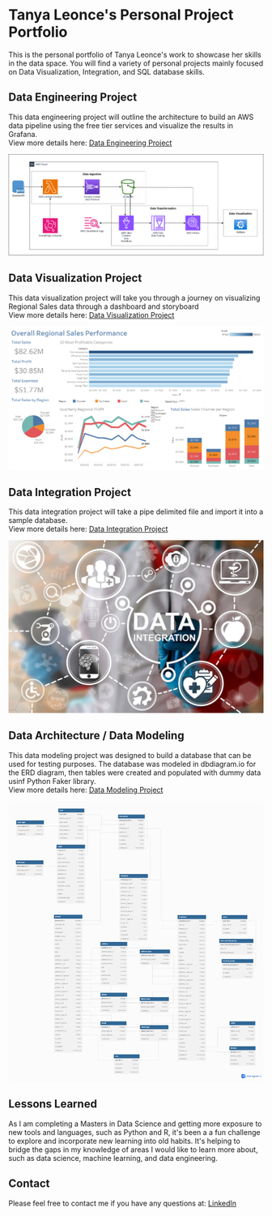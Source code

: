 # Tanya Leonce's Personal Project Portfolio

This is the personal portfolio of Tanya Leonce's work to showcase her skills in the data space. You will find a variety of personal projects mainly focused on Data Visualization, Integration, and SQL database skills.

## Data Engineering Project

This data engineering project will outline the architecture to build an AWS data pipeline using the free tier services and visualize the results in Grafana.<br>
View more details here: [Data Engineering Project](https://github.com/tleonce33/portfolio/blob/main/Data%20Visualization%20Project/README.md)

<img src="de_project_drawio.png" alt="architecture diagram" width="600"/>

## Data Visualization Project

This data visualization project will take you through a journey on visualizing Regional Sales data through a dashboard and storyboard<br>
View more details here: [Data Visualization Project](https://github.com/tleonce33/portfolio/blob/main/Data%20Visualization%20Project/README.md)

<img src="Exec Dashboard Tanya Leonce.png" alt="data visualization" width="600"/>

## Data Integration Project

This data integration project will take a pipe delimited file and import it into a sample database.<br>
View more details here: [Data Integration Project](https://github.com/tleonce33/portfolio/blob/main/Data%20Integration%20Project/README.md)

<img src="data-integration.png" alt="data integration" width="600"/>

## Data Architecture / Data Modeling

This data modeling project was designed to build a database that can be used for testing purposes. The database was modeled in dbdiagram.io for the ERD diagram, then tables were created and populated with dummy data usinf Python Faker library.<br>
View more details here: [Data Modeling Project](https://github.com/tleonce33/portfolio/blob/main/Data%20Model%20Project/README.md#data-modeling-project)

<img src="ProjectDB.png" alt="Example ERD diagram" width="600"/>

## Lessons Learned

As I am completing a Masters in Data Science and getting more exposure to new tools and languages, such as Python and R, it's been a a fun challenge to explore and incorporate new learning into old habits. It's helping to bridge the gaps in my knowledge of areas I would like to learn more about, such as data science, machine learning, and data engineering.

## Contact

Please feel free to contact me if you have any questions at: [LinkedIn](https://www.linkedin.com/in/tanya-leonce/)
